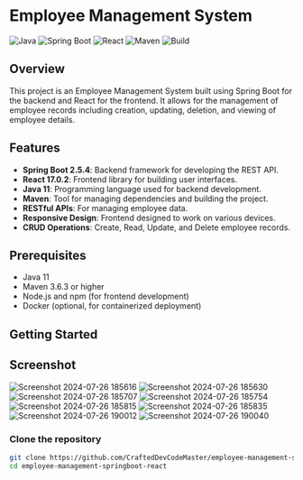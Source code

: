 # Employee Management System

![Java](https://img.shields.io/badge/Java-11-blue)
![Spring Boot](https://img.shields.io/badge/Spring%20Boot-2.5.4-brightgreen)
![React](https://img.shields.io/badge/React-17.0.2-blue)
![Maven](https://img.shields.io/badge/Maven-3.6.3-blue)
![Build](https://img.shields.io/badge/Build-Passing-brightgreen)

## Overview

This project is an Employee Management System built using Spring Boot for the backend and React for the frontend. It allows for the management of employee records including creation, updating, deletion, and viewing of employee details.

## Features

- **Spring Boot 2.5.4**: Backend framework for developing the REST API.
- **React 17.0.2**: Frontend library for building user interfaces.
- **Java 11**: Programming language used for backend development.
- **Maven**: Tool for managing dependencies and building the project.
- **RESTful APIs**: For managing employee data.
- **Responsive Design**: Frontend designed to work on various devices.
- **CRUD Operations**: Create, Read, Update, and Delete employee records.

## Prerequisites

- Java 11
- Maven 3.6.3 or higher
- Node.js and npm (for frontend development)
- Docker (optional, for containerized deployment)

## Getting Started

## Screenshot
![Screenshot 2024-07-26 185616](https://github.com/user-attachments/assets/8f273b61-aca9-45f4-8772-899e0adbf5ee)
![Screenshot 2024-07-26 185630](https://github.com/user-attachments/assets/90d6dfd0-f5d6-4ca3-bd38-c1d41504cf6c)
![Screenshot 2024-07-26 185707](https://github.com/user-attachments/assets/767d0740-1b4c-439d-9419-a686020c1b2d)
![Screenshot 2024-07-26 185754](https://github.com/user-attachments/assets/f69450ce-c071-49d6-a44a-cb6cf87d4c35)
![Screenshot 2024-07-26 185815](https://github.com/user-attachments/assets/0cd1af12-db7f-44f7-baef-21e94bc34b79)
![Screenshot 2024-07-26 185835](https://github.com/user-attachments/assets/40944cf0-ead2-438c-9f48-9fa43bcb9d95)
![Screenshot 2024-07-26 190012](https://github.com/user-attachments/assets/438be56d-ee06-42b0-a634-8820cead0c04)
![Screenshot 2024-07-26 190040](https://github.com/user-attachments/assets/918bd7aa-6e1d-4893-98e8-58da0ef90cd3)


### Clone the repository

```bash
git clone https://github.com/CraftedDevCodeMaster/employee-management-springboot-react.git
cd employee-management-springboot-react





